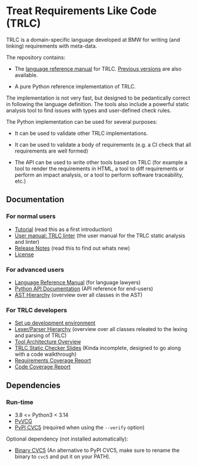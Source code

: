 # Treat Requirements Like Code (TRLC)
TRLC is a domain-specific language developed at BMW for writing (and
linking) requirements with meta-data.

The repository contains:

* The [language reference
  manual](https://bmw-software-engineering.github.io/trlc/lrm.html)
  for TRLC. [Previous versions](documentation/LRM.md) are also available.

* A pure Python reference implementation of TRLC.

The implementation is not very fast, but designed to be pedantically
correct in following the language definition. The tools also include a
powerful static analysis tool to find issues with types and
user-defined check rules.

The Python implementation can be used for several purposes:

* It can be used to validate other TRLC implementations.

* It can be used to validate a body of requirements (e.g. a CI check
  that all requirements are well formed)

* The API can be used to write other tools based on TRLC (for example
  a tool to render the requirements in HTML, a tool to diff
  requirements or perform an impact analysis, or a tool to perform
  software traceability, etc.)

## Documentation

### For normal users

* [Tutorial](documentation/TUTORIAL.md) (read this as a first introduction)
* [User manual: TRLC linter](documentation/linter.md) (the user manual for the TRLC static analysis and linter)
* [Release Notes](CHANGELOG.md) (read this to find out whats new)
* [License](LICENSE)

### For advanced users

* [Language Reference Manual](https://bmw-software-engineering.github.io/trlc/lrm.html)
  (for language lawyers)
* [Python API Documentation](https://bmw-software-engineering.github.io/trlc/)
  (API reference for end-users)
* [AST Hierarchy](https://bmw-software-engineering.github.io/trlc/ast_hierarchy.svg)
  (overview over all classes in the AST)

### For TRLC developers

* [Set up development environment](documentation/dev_setup.md)
* [Lexer/Parser Hierarchy](https://bmw-software-engineering.github.io/trlc/parser_hierarchy.svg)
  (overview over all classes releated to the lexing and parsing of TRLC)
* [Tool Architecture Overview](documentation/architecture.md)
* [TRLC Static Checker Slides](https://bmw-software-engineering.github.io/trlc/linter.pdf) (Kinda incomplete, designed to go along with a code walkthrough)
* [Requirements Coverage Report](https://bmw-software-engineering.github.io/trlc/tracing.html)
* [Code Coverage Report](https://bmw-software-engineering.github.io/trlc/htmlcov/index.html)

## Dependencies

### Run-time
* 3.8 <= Python3 < 3.14
* [PyVCG](https://pypi.org/project/PyVCG)
* [PyPI CVC5](https://pypi.org/project/cvc5)
  (required when using the `--verify` option)

Optional dependency (not installed automatically):
* [Binary CVC5](https://github.com/cvc5/cvc5/releases/tag/cvc5-1.0.8)
  (An alternative to PyPI CVC5, make sure to rename the binary to
  `cvc5` and put it on your PATH).
